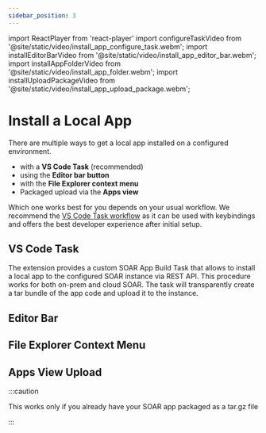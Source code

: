 ```yaml
---
sidebar_position: 3 
---
```

import ReactPlayer from 'react-player'
import configureTaskVideo from '@site/static/video/install_app_configure_task.webm';
import installEditorBarVideo from '@site/static/video/install_app_editor_bar.webm';
import installAppFolderVideo from '@site/static/video/install_app_folder.webm';
import installUploadPackageVideo from '@site/static/video/install_app_upload_package.webm';

# Install a Local App

There are multiple ways to get a local app installed on a configured environment.

- with a **VS Code Task** (recommended)
- using the **Editor bar button**
- with the **File Explorer context menu**
- Packaged upload via the **Apps view**

Which one works best for you depends on your usual workflow. We recommend the [VS Code Task workflow](#vs-code-task) as it can be 
used with keybindings and offers the best developer experience after initial setup.

## VS Code Task

<ReactPlayer width="100%" height="auto" controls url={configureTaskVideo} />

The extension provides a custom SOAR App Build Task that allows to install a local app to the configured SOAR instance via REST API. This procedure works for both on-prem and cloud SOAR. The task will transparently create a tar bundle of the app code and upload it to the instance.

## Editor Bar

<ReactPlayer width="100%" height="auto" controls url={installEditorBarVideo} />

## File Explorer Context Menu

<ReactPlayer width="100%" height="auto" controls url={installAppFolderVideo} />

## Apps View Upload

:::caution

This works only if you already have your SOAR app packaged as a tar.gz file

:::

<ReactPlayer width="100%" height="auto" controls url={installUploadPackageVideo} />
